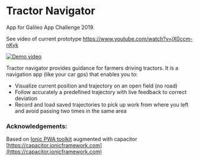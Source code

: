 # Tractor Navigator

App for Galileo App Challenge 2019.

See video of current prototype https://www.youtube.com/watch?v=jX0ccm-nKyk  

[![Demo video](https://img.youtube.com/vi/jX0ccm-nKyk/0.jpg)](https://www.youtube.com/watch?v=jX0ccm-nKyk)


Tractor navigator provides guidance for farmers driving tractors. It is a navigation app (like your car
gps) that enables you to:

- Visualize current position and trajectory on an open field (no road)
- Follow accurately a predefined trajectory with live feedback to correct deviation
- Record and load saved trajectories to pick up work from where you left and avoid passing
two times in the same area




### Acknowledgements:


Based on [Ionic PWA toolkit](https://github.com/ionic-team/ionic-pwa-toolkit) augmented with capacitor [https://capacitor.ionicframework.com](https://capacitor.ionicframework.com)
